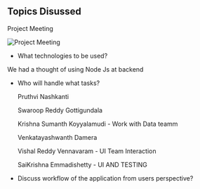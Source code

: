 ## Topics Disussed

Project Meeting 

![Project Meeting](https://github.com/KHARIKA17/NWMSU_Gaming-App/blob/master/DesignArchitecture/Team%20Meeting-1.png?raw=true)

* What technologies to be used?

We had a thought of using Node Js at backend

* Who will handle what tasks?

   Pruthvi Nashkanti
   
   Swaroop Reddy Gottigundala
   
   Krishna Sumanth Koyyalamudi - Work with Data teamm
   
   Venkatayashwanth Damera
   
   Vishal Reddy Vennavaram - UI Team Interaction
   
   SaiKrishna Emmadishetty - UI AND TESTING 
   
* Discuss workflow of the application from users perspective?
